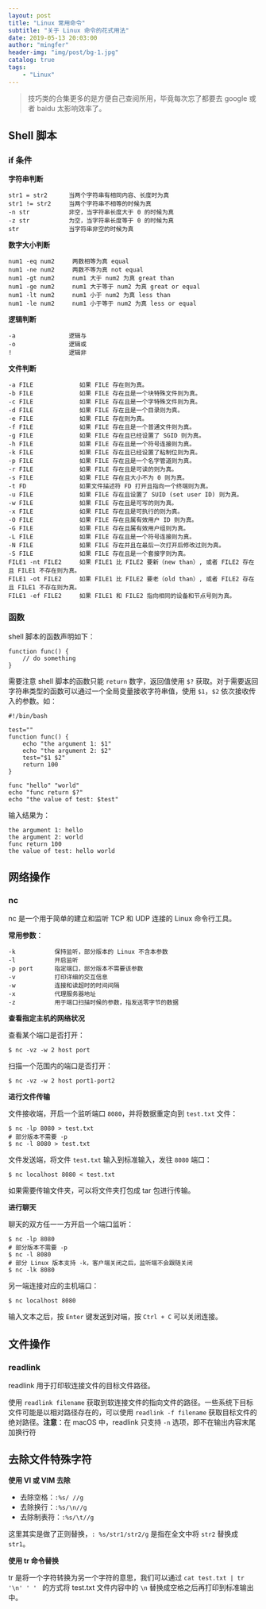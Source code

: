 ```yaml
---
layout: post
title: "Linux 常用命令"
subtitle: "关于 Linux 命令的花式用法"
date: 2019-05-13 20:03:00
author: "mingfer"
header-img: "img/post/bg-1.jpg"
catalog: true
tags: 
    - "Linux"
---
```


> 技巧类的合集更多的是方便自己查阅所用，毕竟每次忘了都要去 google 或者 baidu 太影响效率了。



## Shell 脚本

### if 条件

**字符串判断**

```shell
str1 = str2      当两个字符串有相同内容、长度时为真
str1 != str2     当两个字符串不相等的时候为真
-n str           非空，当字符串长度大于 0 的时候为真
-z str           为空，当字符串长度等于 0 的时候为真
str              当字符串非空的时候为真
```

**数字大小判断**

```shell
num1 -eq num2     两数相等为真 equal
num1 -ne num2     两数不等为真 not equal
num1 -gt num2     num1 大于 num2 为真 great than
num1 -ge num2     num1 大于等于 num2 为真 great or equal
num1 -lt num2     num1 小于 num2 为真 less than
num1 -le num2     num1 小于等于 num2 为真 less or equal
```

**逻辑判断**

```shell
-a               逻辑与
-o               逻辑或
!                逻辑非
```

**文件判断**

```shell
-a FILE             如果 FILE 存在则为真。  
-b FILE             如果 FILE 存在且是一个块特殊文件则为真。  
-c FILE             如果 FILE 存在且是一个字特殊文件则为真。  
-d FILE             如果 FILE 存在且是一个目录则为真。  
-e FILE             如果 FILE 存在则为真。  
-f FILE             如果 FILE 存在且是一个普通文件则为真。  
-g FILE             如果 FILE 存在且已经设置了 SGID 则为真。 
-h FILE             如果 FILE 存在且是一个符号连接则为真。  
-k FILE             如果 FILE 存在且已经设置了粘制位则为真。  
-p FILE             如果 FILE 存在且是一个名字管道则为真。  
-r FILE             如果 FILE 存在且是可读的则为真。  
-s FILE             如果 FILE 存在且大小不为 0 则为真。  
-t FD               如果文件描述符 FD 打开且指向一个终端则为真。  
-u FILE             如果 FILE 存在且设置了 SUID (set user ID) 则为真。  
-w FILE             如果 FILE 存在且是可写的则为真。  
-x FILE             如果 FILE 存在且是可执行的则为真。  
-O FILE             如果 FILE 存在且属有效用户 ID 则为真。  
-G FILE             如果 FILE 存在且属有效用户组则为真。  
-L FILE             如果 FILE 存在且是一个符号连接则为真。  
-N FILE             如果 FILE 存在并且在最后一次打开后修改过则为真。  
-S FILE             如果 FILE 存在且是一个套接字则为真。  
FILE1 -nt FILE2     如果 FILE1 比 FILE2 要新（new than）, 或者 FILE2 存在且 FILE1 不存在则为真。  
FILE1 -ot FILE2     如果 FILE1 比 FILE2 要老（old than）, 或者 FILE2 存在且 FILE1 不存在则为真。  
FILE1 -ef FILE2     如果 FILE1 和 FILE2 指向相同的设备和节点号则为真。  
```

### 函数

shell 脚本的函数声明如下：

```shell
function func() {
	// do something
}
```

需要注意 shell 脚本的函数只能 `return` 数字，返回值使用 `$?` 获取。对于需要返回字符串类型的函数可以通过一个全局变量接收字符串值，使用 `$1`，`$2` 依次接收传入的参数。如：

```shell
#!/bin/bash

test=""
function func() {
	echo "the argument 1: $1"
	echo "the argument 2: $2"
	test="$1 $2"
	return 100
}

func "hello" "world"
echo "func return $?"
echo "the value of test: $test"
```

输入结果为：

```shell
the argument 1: hello
the argument 2: world
func return 100
the value of test: hello world
```

## 网络操作

### nc

nc 是一个用于简单的建立和监听 TCP 和 UDP 连接的 Linux 命令行工具。

**常用参数**：

```shell
-k           保持监听，部分版本的 Linux 不含本参数
-l 			 开启监听
-p port      指定端口，部分版本不需要该参数
-v           打印详细的交互信息
-w           连接和读超时的时间间隔
-x           代理服务器地址
-z           用于端口扫描时候的参数，指发送零字节的数据
```

**查看指定主机的网络状况**

查看某个端口是否打开：

```shell
$ nc -vz -w 2 host port
```

扫描一个范围内的端口是否打开：

```shell
$ nc -vz -w 2 host port1-port2
```

**进行文件传输**

文件接收端，开启一个监听端口 `8080`，并将数据重定向到 `test.txt` 文件：

```shell
$ nc -lp 8080 > test.txt
# 部分版本不需要 -p
$ nc -l 8080 > test.txt
```

文件发送端，将文件 `test.txt` 输入到标准输入，发往 `8080` 端口：

```shell
$ nc localhost 8080 < test.txt
```

如果需要传输文件夹，可以将文件夹打包成 tar 包进行传输。

**进行聊天**

聊天的双方任一一方开启一个端口监听：

```shell
$ nc -lp 8080
# 部分版本不需要 -p
$ nc -l 8080
# 部分 Linux 版本支持 -k，客户端关闭之后，监听端不会跟随关闭
$ nc -lk 8080
```

另一端连接对应的主机端口：

```shell
$ nc localhost 8080
```

输入文本之后，按 `Enter` 键发送到对端，按 `Ctrl + C` 可以关闭连接。

## 文件操作

### readlink 

readlink 用于打印软连接文件的目标文件路径。

使用 `readlink filename` 获取到软连接文件的指向文件的路径。一些系统下目标文件可能是以相对路径存在的，可以使用 `readlink -f filename` 获取目标文件的绝对路径。**注意**：在 macOS 中，readlink 只支持 `-n` 选项，即不在输出内容末尾加换行符

## 去除文件特殊字符

**使用 VI 或 VIM 去除**

- 去除空格：`:%s/ //g`
- 去除换行：`:%s/\n//g`
- 去除制表符：`:%s/\t//g`

这里其实是做了正则替换，`: %s/str1/str2/g` 是指在全文中将 `str2` 替换成 `str1`。

**使用 tr 命令替换**

tr 是将一个字符转换为另一个字符的意思，我们可以通过 `cat test.txt | tr '\n' ' ' ` 的方式将 test.txt 文件内容中的 `\n` 替换成空格之后再打印到标准输出中。

